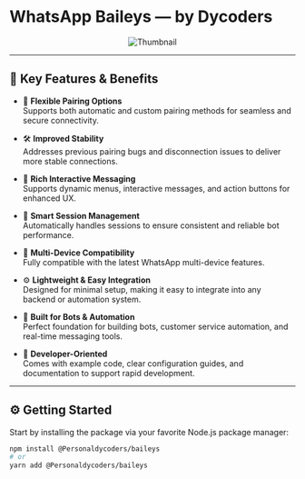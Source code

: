 # WhatsApp Baileys — by Dycoders

<p align="center">
  <img src="https://files.catbox.moe/1jr5sg.jpg" alt="Thumbnail" />
</p>

<!--
  ©2025 Dycoders. All Rights Reserved.

  Type: Dycoders-Baileys WhatsApp Bot Framework
  Author: Dycoders Dev Team
  Website: https://dycoders.xyz

  ⚠️ TERMS OF USE:
  - Do not redistribute, sell, or claim this code as your own without explicit permission.
  - Unauthorized modification and publication are strictly prohibited.
  - Legal action will be taken against any form of misuse or plagiarism.

  This project is NOT open-source. All usage requires permission from Dycoders.

  For collaboration or licensing inquiries, visit: https://dycoders.xyz
-->

---

## 🚀 Key Features & Benefits

- 🔐 **Flexible Pairing Options**  
  Supports both automatic and custom pairing methods for seamless and secure connectivity.

- 🛠️ **Improved Stability**  
  Addresses previous pairing bugs and disconnection issues to deliver more stable connections.

- 💬 **Rich Interactive Messaging**  
  Supports dynamic menus, interactive messages, and action buttons for enhanced UX.

- 🔄 **Smart Session Management**  
  Automatically handles sessions to ensure consistent and reliable bot performance.

- 📱 **Multi-Device Compatibility**  
  Fully compatible with the latest WhatsApp multi-device features.

- ⚙️ **Lightweight & Easy Integration**  
  Designed for minimal setup, making it easy to integrate into any backend or automation system.

- 🤖 **Built for Bots & Automation**  
  Perfect foundation for building bots, customer service automation, and real-time messaging tools.

- 📘 **Developer-Oriented**  
  Comes with example code, clear configuration guides, and documentation to support rapid development.

---

## ⚙️ Getting Started

Start by installing the package via your favorite Node.js package manager:

```bash
npm install @Personaldycoders/baileys
# or
yarn add @Personaldycoders/baileys
